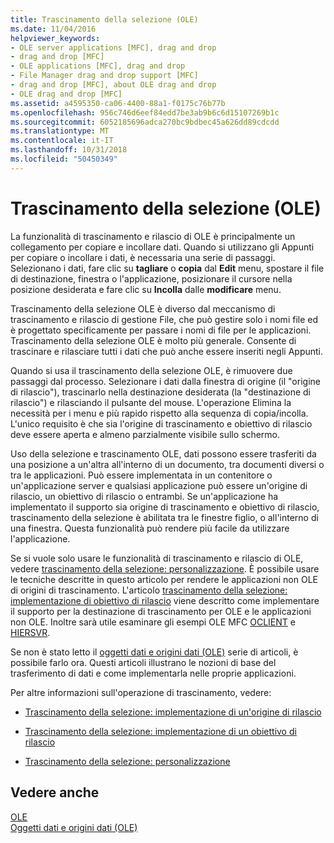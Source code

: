 ```yaml
---
title: Trascinamento della selezione (OLE)
ms.date: 11/04/2016
helpviewer_keywords:
- OLE server applications [MFC], drag and drop
- drag and drop [MFC]
- OLE applications [MFC], drag and drop
- File Manager drag and drop support [MFC]
- drag and drop [MFC], about OLE drag and drop
- OLE drag and drop [MFC]
ms.assetid: a4595350-ca06-4400-88a1-f0175c76b77b
ms.openlocfilehash: 956c746d6eef84edd7be3ab9b6c6d15107269b1c
ms.sourcegitcommit: 6052185696adca270bc9bdbec45a626dd89cdcdd
ms.translationtype: MT
ms.contentlocale: it-IT
ms.lasthandoff: 10/31/2018
ms.locfileid: "50450349"
---
```

# <a name="drag-and-drop-ole"></a>Trascinamento della selezione (OLE)

La funzionalità di trascinamento e rilascio di OLE è principalmente un collegamento per copiare e incollare dati. Quando si utilizzano gli Appunti per copiare o incollare i dati, è necessaria una serie di passaggi. Selezionano i dati, fare clic su **tagliare** o **copia** dal **Edit** menu, spostare il file di destinazione, finestra o l'applicazione, posizionare il cursore nella posizione desiderata e fare clic su **Incolla** dalle **modificare** menu.

Trascinamento della selezione OLE è diverso dal meccanismo di trascinamento e rilascio di gestione File, che può gestire solo i nomi file ed è progettato specificamente per passare i nomi di file per le applicazioni. Trascinamento della selezione OLE è molto più generale. Consente di trascinare e rilasciare tutti i dati che può anche essere inseriti negli Appunti.

Quando si usa il trascinamento della selezione OLE, è rimuovere due passaggi dal processo. Selezionare i dati dalla finestra di origine (il "origine di rilascio"), trascinarlo nella destinazione desiderata (la "destinazione di rilascio") e rilasciando il pulsante del mouse. L'operazione Elimina la necessità per i menu e più rapido rispetto alla sequenza di copia/incolla. L'unico requisito è che sia l'origine di trascinamento e obiettivo di rilascio deve essere aperta e almeno parzialmente visibile sullo schermo.

Uso della selezione e trascinamento OLE, dati possono essere trasferiti da una posizione a un'altra all'interno di un documento, tra documenti diversi o tra le applicazioni. Può essere implementata in un contenitore o un'applicazione server e qualsiasi applicazione può essere un'origine di rilascio, un obiettivo di rilascio o entrambi. Se un'applicazione ha implementato il supporto sia origine di trascinamento e obiettivo di rilascio, trascinamento della selezione è abilitata tra le finestre figlio, o all'interno di una finestra. Questa funzionalità può rendere più facile da utilizzare l'applicazione.

Se si vuole solo usare le funzionalità di trascinamento e rilascio di OLE, vedere [trascinamento della selezione: personalizzazione](../mfc/drag-and-drop-customizing.md). È possibile usare le tecniche descritte in questo articolo per rendere le applicazioni non OLE di origini di trascinamento. L'articolo [trascinamento della selezione: implementazione di obiettivo di rilascio](../mfc/drag-and-drop-implementing-a-drop-target.md) viene descritto come implementare il supporto per la destinazione di trascinamento per OLE e le applicazioni non OLE. Inoltre sarà utile esaminare gli esempi OLE MFC [OCLIENT](../visual-cpp-samples.md) e [HIERSVR](../visual-cpp-samples.md).

Se non è stato letto il [oggetti dati e origini dati (OLE)](../mfc/data-objects-and-data-sources-ole.md) serie di articoli, è possibile farlo ora. Questi articoli illustrano le nozioni di base del trasferimento di dati e come implementarla nelle proprie applicazioni.

Per altre informazioni sull'operazione di trascinamento, vedere:

- [Trascinamento della selezione: implementazione di un'origine di rilascio](../mfc/drag-and-drop-implementing-a-drop-source.md)

- [Trascinamento della selezione: implementazione di un obiettivo di rilascio](../mfc/drag-and-drop-implementing-a-drop-target.md)

- [Trascinamento della selezione: personalizzazione](../mfc/drag-and-drop-customizing.md)

## <a name="see-also"></a>Vedere anche

[OLE](../mfc/ole-in-mfc.md)<br/>
[Oggetti dati e origini dati (OLE)](../mfc/data-objects-and-data-sources-ole.md)

